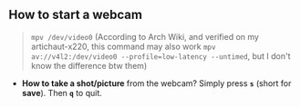 ## How to start a webcam
> <code>mpv /dev/video0</code> (According to Arch Wiki, and verified on my artichaut-x220, this command may also work <code>mpv av://v4l2:/dev/video0 --profile=low-latency --untimed</code>, but I don't know the difference btw them)

- <b>How to take a shot/picture</b> from the webcam? Simply press <code><b>s</b></code> (short for <b>save</b>). Then <code><b>q</b></code> to quit.








